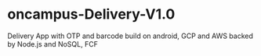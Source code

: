 # oncampus-Delivery-V1.0
Delivery App with OTP and barcode build on android, GCP and AWS backed by Node.js and NoSQL, FCF
